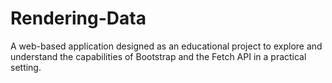 # Rendering-Data
A web-based application designed as an educational project to explore and understand the capabilities of Bootstrap and the Fetch API in a practical setting.
